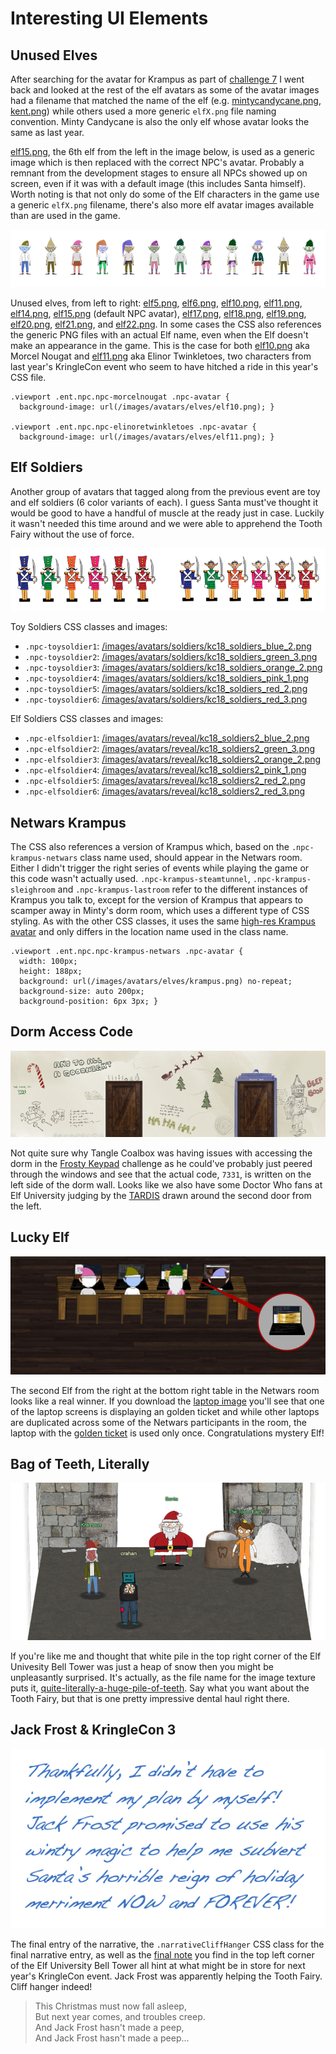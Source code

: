 # Interesting UI Elements

## Unused Elves

After searching for the avatar for Krampus as part of [challenge 7](/challenges/c7/) I went back and looked at the rest of the elf avatars as some of the avatar images had a filename that matched the name of the elf (e.g. [mintycandycane.png](https://2019.kringlecon.com/images/avatars/elves/mintycandycane.png), [kent.png](https://2019.kringlecon.com/images/avatars/elves/kent.png)) while others used a more generic `elfX.png` file naming convention. Minty Candycane is also the only elf whose avatar looks the same as last year.

[elf15.png](https://2019.kringlecon.com/images/avatars/elf15.png), the 6th elf from the left in the image below, is used as a generic image which is then replaced with the correct NPC's avatar. Probably a remnant from the development stages to ensure all NPCs showed up on screen, even if it was with a default image (this includes Santa himself). Worth noting is that not only do some of the Elf characters in the game use a generic `elfX.png` filename, there's also more elf avatar images available than are used in the game.

![Unknown Elves](../img/misc/unknown_elves.png)

Unused elves, from left to right: [elf5.png](https://2019.kringlecon.com/images/avatars/elves/elf5.png), [elf6.png](https://2019.kringlecon.com/images/avatars/elves/elf6.png), [elf10.png](https://2019.kringlecon.com/images/avatars/elves/elf10.png), [elf11.png](https://2019.kringlecon.com/images/avatars/elves/elf10.png), [elf14.png](https://2019.kringlecon.com/images/avatars/elves/elf14.png), [elf15.png](https://2019.kringlecon.com/images/avatars/elves/elf15.png) (default NPC avatar), [elf17.png](https://2019.kringlecon.com/images/avatars/elves/elf17.png), [elf18.png](https://2019.kringlecon.com/images/avatars/elves/elf18.png), [elf19.png](https://2019.kringlecon.com/images/avatars/elves/elf19.png), [elf20.png](https://2019.kringlecon.com/images/avatars/elves/elf20.png), [elf21.png](https://2019.kringlecon.com/images/avatars/elves/elf21.png), and [elf22.png](https://2019.kringlecon.com/images/avatars/elves/elf22.png). In some cases the CSS also references the generic PNG files with an actual Elf name, even when the Elf doesn't make an appearance in the game. This is the case for both [elf10.png](https://2019.kringlecon.com/images/avatars/elves/elf10.png) aka Morcel Nougat and [elf11.png](https://2019.kringlecon.com/images/avatars/elves/elf11.png) aka Elinor Twinkletoes, two characters from last year's KringleCon event who seem to have hitched a ride in this year's CSS file.

```
.viewport .ent.npc.npc-morcelnougat .npc-avatar {
  background-image: url(/images/avatars/elves/elf10.png); }

.viewport .ent.npc.npc-elinoretwinkletoes .npc-avatar {
  background-image: url(/images/avatars/elves/elf11.png); }
```


## Elf Soldiers

Another group of avatars that tagged along from the previous event are toy and elf soldiers (6 color variants of each). I guess Santa must've thought it would be good to have a handful of muscle at the ready just in case. Luckily it wasn't needed this time around and we were able to apprehend the Tooth Fairy without the use of force.

![Soldier Avatars](../img/misc/soldier_avatars.png)

Toy Soldiers CSS classes and images:

- `.npc-toysoldier1`: [/images/avatars/soldiers/kc18_soldiers_blue_2.png](https://2019.kringlecon.com/images/avatars/soldiers/kc18_soldiers_blue_2.png)
- `.npc-toysoldier2`: [/images/avatars/soldiers/kc18_soldiers_green_3.png](https://2019.kringlecon.com/images/avatars/soldiers/kc18_soldiers_green_3.png)
- `.npc-toysoldier3`: [/images/avatars/soldiers/kc18_soldiers_orange_2.png](https://2019.kringlecon.com/images/avatars/soldiers/kc18_soldiers_orange_2.png)
- `.npc-toysoldier4`: [/images/avatars/soldiers/kc18_soldiers_pink_1.png](https://2019.kringlecon.com/images/avatars/soldiers/kc18_soldiers_pink_1.png)
- `.npc-toysoldier5`: [/images/avatars/soldiers/kc18_soldiers_red_2.png](https://2019.kringlecon.com/images/avatars/soldiers/kc18_soldiers_red_2.png)
- `.npc-toysoldier6`: [/images/avatars/soldiers/kc18_soldiers_red_3.png](https://2019.kringlecon.com/images/avatars/soldiers/kc18_soldiers_red_3.png)

Elf Soldiers CSS classes and images:

- `.npc-elfsoldier1`: [/images/avatars/reveal/kc18_soldiers2_blue_2.png](https://2019.kringlecon.com/images/avatars/reveal/kc18_soldiers2_blue_2.png)
- `.npc-elfsoldier2`: [/images/avatars/reveal/kc18_soldiers2_green_3.png](https://2019.kringlecon.com/images/avatars/reveal/kc18_soldiers2_green_3.png)
- `.npc-elfsoldier3`: [/images/avatars/reveal/kc18_soldiers2_orange_2.png](https://2019.kringlecon.com/images/avatars/reveal/kc18_soldiers2_orange_2.png)
- `.npc-elfsoldier4`: [/images/avatars/reveal/kc18_soldiers2_pink_1.png](https://2019.kringlecon.com/images/avatars/reveal/kc18_soldiers2_pink_1.png) 
- `.npc-elfsoldier5`: [/images/avatars/reveal/kc18_soldiers2_red_2.png](https://2019.kringlecon.com/images/avatars/reveal/kc18_soldiers2_red_2.png) 
- `.npc-elfsoldier6`: [/images/avatars/reveal/kc18_soldiers2_red_3.png](https://2019.kringlecon.com/images/avatars/reveal/kc18_soldiers2_red_3.png)

## Netwars Krampus

The CSS also references a version of Krampus which, based on the `.npc-krampus-netwars` class name used, should appear in the Netwars room. Either I didn't trigger the right series of events while playing the game or this code wasn't actually used. `.npc-krampus-steamtunnel`, `.npc-krampus-sleighroom` and `.npc-krampus-lastroom` refer to the different instances of Krampus you talk to, except for the version of Krampus that appears to scamper away in Minty's dorm room, which uses a different type of CSS styling. As with the other CSS classes, it uses the same [high-res Krampus avatar](https://2019.kringlecon.com/images/avatars/elves/krampus.png) and only differs in the location name used in the class name.

```
.viewport .ent.npc.npc-krampus-netwars .npc-avatar {
  width: 100px;
  height: 188px;
  background: url(/images/avatars/elves/krampus.png) no-repeat;
  background-size: auto 200px;
  background-position: 6px 3px; }
```

## Dorm Access Code

![Dorm Wall](../img/misc/dorm-hall_crop.png)

Not quite sure why Tangle Coalbox was having issues with accessing the dorm in the [Frosty Keypad](/hints/h6/) challenge  as he could've probably just peered through the windows and see that the actual code, `7331`, is written on the left side of the dorm wall. Looks like we also have some Doctor Who fans at Elf University judging by the [TARDIS](https://en.wikipedia.org/wiki/TARDIS) drawn around the second door from the left.

## Lucky Elf

![Lucky Elf](../img/misc/lucky_elf.png)

The second Elf from the right at the bottom right table in the Netwars room looks like a real winner. If you download the [laptop image](https://2019.kringlecon.com/textures/lappys.png) you'll see that one of the laptop screens is displaying an  golden ticket and while other laptops are duplicated across some of the Netwars participants in the room, the laptop with the [golden ticket](https://en.wikipedia.org/wiki/Charlie_and_the_Chocolate_Factory) is used only once. Congratulations mystery Elf!


## Bag of Teeth, Literally

![Bell Tower](../img/misc/bell_tower.png)

If you're like me and thought that white pile in the top right corner of the Elf Univesity Bell Tower was just a heap of snow then you might be unpleasantly surprised. It's actually, as the file name for the image texture puts it, [quite-literally-a-huge-pile-of-teeth](https://2019.kringlecon.com/textures/quite-literally-a-huge-pile-of-teeth.png). Say what you want about the Tooth Fairy, but that is one pretty impressive dental haul right there. 

## Jack Frost & KringleCon 3

![Letter](../img/misc/letter.png)

The final entry of the narrative, the `.narrativeCliffHanger` CSS class for the final narrative entry, as well as the [final note](https://downloads.elfu.org/LetterOfWintryMagic.pdf) you find in the top left corner of the Elf University Bell Tower all hint at what might be in store for next year's KringleCon event. Jack Frost was apparently helping the Tooth Fairy. Cliff hanger indeed!

> This Christmas must now fall asleep,  
> But next year comes, and troubles creep.  
> And Jack Frost hasn't made a peep,  
> And Jack Frost hasn't made a peep...
